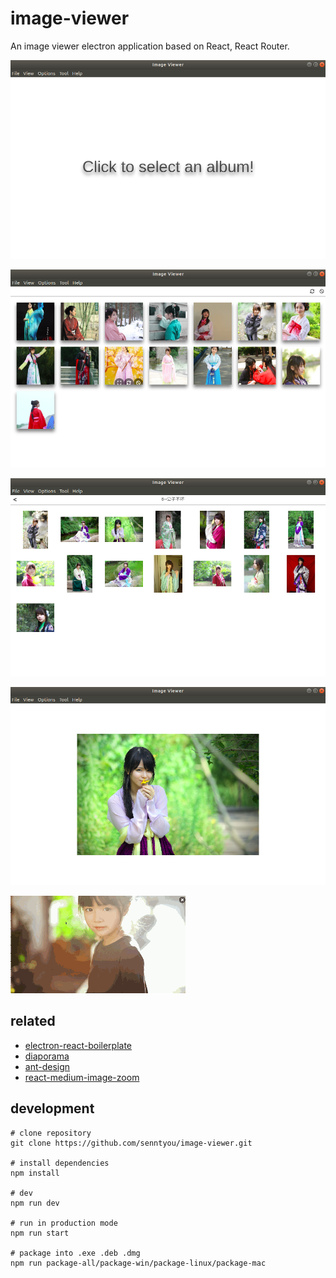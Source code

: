 # image-viewer

An image viewer electron application based on React, React Router.

![intro](./screen/intro.png)

![home](./screen/home.png)

![detail](./screen/detail.png)

![preview](./screen/preview.png)

![play](./screen/play.gif)

## related

- [electron-react-boilerplate](https://github.com/chentsulin/electron-react-boilerplate)
- [diaporama](https://github.com/gre/diaporama)
- [ant-design](https://github.com/ant-design/ant-design)
- [react-medium-image-zoom](https://github.com/rpearce/react-medium-image-zoom)

## development

```
# clone repository
git clone https://github.com/senntyou/image-viewer.git

# install dependencies
npm install

# dev
npm run dev

# run in production mode
npm run start

# package into .exe .deb .dmg
npm run package-all/package-win/package-linux/package-mac
```
